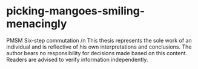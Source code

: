 # picking-mangoes-smiling-menacingly
 PMSM Six-step commutation /n
This thesis represents the sole work of an individual and is reflective of his own interpretations and conclusions. The author bears no responsibility for decisions made based on this content. Readers are advised to verify information independently. 
